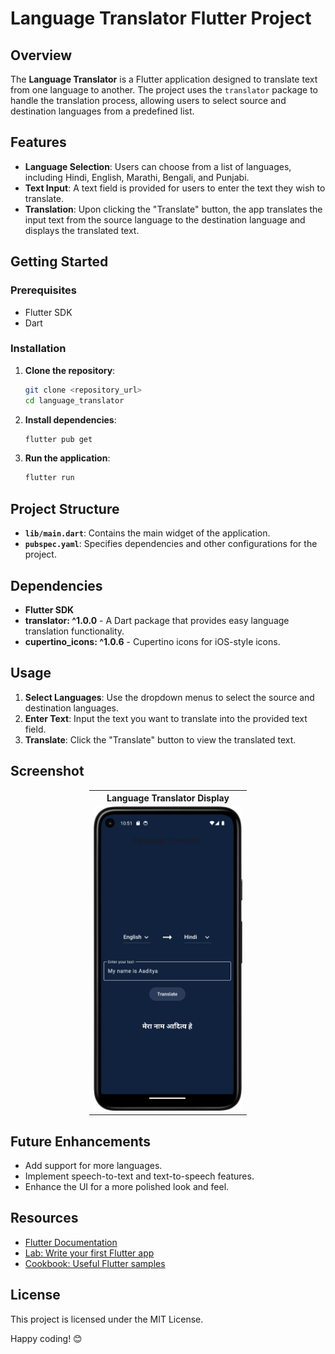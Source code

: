 # Language Translator Flutter Project

## Overview

The **Language Translator** is a Flutter application designed to translate text from one language to another. The project uses the `translator` package to handle the translation process, allowing users to select source and destination languages from a predefined list.

## Features

- **Language Selection**: Users can choose from a list of languages, including Hindi, English, Marathi, Bengali, and Punjabi.
- **Text Input**: A text field is provided for users to enter the text they wish to translate.
- **Translation**: Upon clicking the "Translate" button, the app translates the input text from the source language to the destination language and displays the translated text.

## Getting Started

### Prerequisites

- Flutter SDK
- Dart

### Installation

1. **Clone the repository**:

   ```bash
   git clone <repository_url>
   cd language_translator
   ```

2. **Install dependencies**:

   ```bash
   flutter pub get
   ```

3. **Run the application**:

   ```bash
   flutter run
   ```

## Project Structure

- **`lib/main.dart`**: Contains the main widget of the application.
- **`pubspec.yaml`**: Specifies dependencies and other configurations for the project.

## Dependencies

- **Flutter SDK**
- **translator: ^1.0.0** - A Dart package that provides easy language translation functionality.
- **cupertino_icons: ^1.0.6** - Cupertino icons for iOS-style icons.

## Usage

1. **Select Languages**: Use the dropdown menus to select the source and destination languages.
2. **Enter Text**: Input the text you want to translate into the provided text field.
3. **Translate**: Click the "Translate" button to view the translated text.

## Screenshot

<div style="margin:auto; width: 50%;">
   <table>
    <tr>
      <th>
        Language Translator Display
      </th>
    </tr>
    <tr>
      <td align="center">
        <img src="assets/images/translator_1.png" alt="Language Translator" width="400px">
      </td>
    </tr>
  </table>
</div>

## Future Enhancements

- Add support for more languages.
- Implement speech-to-text and text-to-speech features.
- Enhance the UI for a more polished look and feel.

## Resources

- [Flutter Documentation](https://docs.flutter.dev/)
- [Lab: Write your first Flutter app](https://docs.flutter.dev/get-started/codelab)
- [Cookbook: Useful Flutter samples](https://docs.flutter.dev/cookbook)

## License

This project is licensed under the MIT License.

Happy coding! 😊

